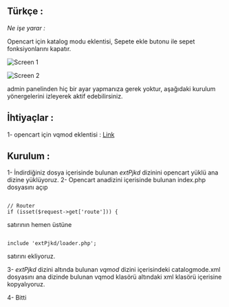 Türkçe :
---------

*Ne işe yarar :*

Opencart için katalog modu eklentisi, Sepete ekle butonu ile sepet fonksiyonlarını kapatır.

![Screen 1](http://i.imgur.com/tscQuSo.jpg "Screen 1")


![Screen 2](http://i.imgur.com/K5l4CWo.jpg "Screen 2")

admin panelinden hiç bir ayar yapmanıza gerek yoktur, aşağıdaki kurulum yönergelerini izleyerek aktif edebilirsiniz.


İhtiyaçlar :
-----------
1- opencart için vqmod eklentisi : [Link](https://code.google.com/p/vqmod/)


Kurulum :
-----------
1- İndirdiğiniz dosya içerisinde bulunan *extPjkd* dizinini opencart yüklü ana dizine yüklüyoruz.
2- Opencart anadizini içerisinde bulunan index.php dosyasını açıp

<code>
// Router
if (isset($request->get['route'])) {
</code>

satırının hemen üstüne

<code>
include 'extPjkd/loader.php';
</code>

satırını ekliyoruz.

3- *extPjkd* dizini altında bulunan *vqmod* dizini içerisindeki  catalogmode.xml dosyasını ana dizinde bulunan vqmod klasörü altındaki xml klasörü içerisine kopyalıyoruz.

4- Bitti